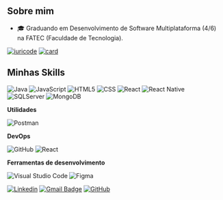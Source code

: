 <!-- ![](https://komarev.com/ghpvc/?username=iuricode&color=006bed) -->

## Sobre mim
- 🎓 Graduando em Desenvolvimento de Software Multiplataforma (4/6) na FATEC (Faculdade de Tecnologia).

[![iuricode](https://github-readme-stats.vercel.app/api/top-langs/?username=allisonrps&layout=compact&theme=dark)](https://github.com/anuraghazra/github-readme-stats)
[![card](https://github-readme-stats.vercel.app/api?username=allisonrps&theme=dark&show_icons=true)](https://github.com/anuraghazra/github-readme-stats)
## Minhas Skills

![Java](https://img.shields.io/badge/-Java-333333?style=flat&logo=Java&logoColor=007396)
![JavaScript](https://img.shields.io/badge/-JavaScript-333333?style=flat&logo=javascript)
![HTML5](https://img.shields.io/badge/-HTML5-333333?style=flat&logo=HTML5)
![CSS](https://img.shields.io/badge/-CSS-333333?style=flat&logo=CSS3&logoColor=1572B6)
![React](https://img.shields.io/badge/-React-333333?style=flat&logo=react)
![React Native](https://img.shields.io/badge/-ReactNative-333333?style=flat&logo=reactnative)
![SQLServer](https://img.shields.io/badge/-SQLServer-333333?style=flat&logo=mysql)
![MongoDB](https://img.shields.io/badge/-MongoDB-333333?style=flat&logo=mysql)

**Utilidades**

![Postman](https://img.shields.io/badge/-Postman-333333?style=flat&logo=postman)

**DevOps**

![GitHub](https://img.shields.io/badge/-GitHub-333333?style=flat&logo=github)
![React](https://img.shields.io/badge/-Docker-333333?style=flat&logo=docker)

**Ferramentas de desenvolvimento**

![Visual Studio Code](https://img.shields.io/badge/-Visual%20Studio%20Code-333333?style=flat&logo=visual-studio-code&logoColor=007ACC)
![Figma](https://img.shields.io/badge/-Figma-333333?style=flat&logo=figma&logoColor=007ACC)

<!--
<a href="https://github.com/allisonrps" title="Perfil do Allison">
  <img height="180em" src="https://github-readme-stats.vercel.app/api?username=iuricode&theme=dracula&show_icons=true" />
</a>
-->

[![Linkedin](https://img.shields.io/badge/-username-blue?style=flat-square&logo=Linkedin&logoColor=white&link=allison-rodrigues)](https://www.linkedin.com/in/allison-rodrigues-27002b266/)
[![Gmail Badge](https://img.shields.io/badge/-seuemail@email.com-006bed?style=flat-square&logo=Gmail&logoColor=white&link=mailto:allison_rps@hotmail.com)](mailto:allison_rps@hotmail.com)
[![GitHub](https://img.shields.io/github/followers/allisonrps?label=follow&style=social)](https://github.com/allisonrps)

